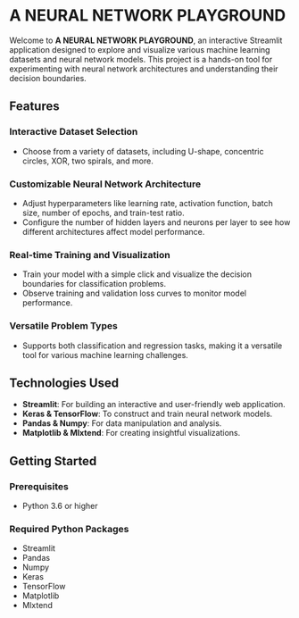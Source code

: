 # A NEURAL NETWORK PLAYGROUND

Welcome to **A NEURAL NETWORK PLAYGROUND**, an interactive Streamlit application designed to explore and visualize various machine learning datasets and neural network models. This project is a hands-on tool for experimenting with neural network architectures and understanding their decision boundaries.

## Features

### Interactive Dataset Selection
- Choose from a variety of datasets, including U-shape, concentric circles, XOR, two spirals, and more.

### Customizable Neural Network Architecture
- Adjust hyperparameters like learning rate, activation function, batch size, number of epochs, and train-test ratio.
- Configure the number of hidden layers and neurons per layer to see how different architectures affect model performance.

### Real-time Training and Visualization
- Train your model with a simple click and visualize the decision boundaries for classification problems.
- Observe training and validation loss curves to monitor model performance.

### Versatile Problem Types
- Supports both classification and regression tasks, making it a versatile tool for various machine learning challenges.

## Technologies Used
- **Streamlit**: For building an interactive and user-friendly web application.
- **Keras & TensorFlow**: To construct and train neural network models.
- **Pandas & Numpy**: For data manipulation and analysis.
- **Matplotlib & Mlxtend**: For creating insightful visualizations.

## Getting Started

### Prerequisites
- Python 3.6 or higher

### Required Python Packages
- Streamlit
- Pandas
- Numpy
- Keras
- TensorFlow
- Matplotlib
- Mlxtend
